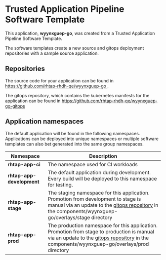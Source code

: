 # Trusted Application Pipeline Software Template

This application, **wyynxguep-go**, was created from a Trusted Application Pipeline Software Template.

The software templates create a new source and gitops deployment repositories with a sample source application. 

## Repositories

The source code for your application can be found in [https://github.com/rhtap-rhdh-qe/wyynxguep-go ](https://github.com/rhtap-rhdh-qe/wyynxguep-go ).
 
The gitops repository, which contains the kubernetes manifests for the application can be found in 
[https://github.com/rhtap-rhdh-qe/wyynxguep-go-gitops ](https://github.com/rhtap-rhdh-qe/wyynxguep-go-gitops ) 

## Application namespaces 

The default application will be found in the following namespaces. Applications can be deployed into unique namespaces or multiple software templates can also bet generated into the same group namespaces.  

|  Namespace   |  Description   |  
| -------- | -------- |
| **rhtap-app-ci** | The namespace used for CI workloads |
| **rhtap-app-development** | The default application during development. Every build will be deployed to this namespace for testing. |
| **rhtap-app-stage** | The staging namespace for this application. Promotion from development to stage is manual via an update to the [gitops repository](https://github.com/rhtap-rhdh-qe/wyynxguep-go-gitops ) in the components/wyynxguep-go/overlays/stage directory |
| **rhtap-app-prod** | The production namespace for this application. Promotion from stage to production is manual via an update to the [gitops repository](https://github.com/rhtap-rhdh-qe/wyynxguep-go-gitops ) in the components/wyynxguep-go/overlays/prod directory |